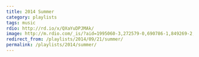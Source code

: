 ```yaml
---
title: 2014 Summer
category: playlists
tags: music
rdio: http://rd.io/x/QXaYuDPJMAk/
image: http://m.rdio.com/_is/?aid=1995060-3,272579-0,690786-1,849269-2,2774391-1,2919308-3,3141552-1,3416294-1,3576969-2&w=400&h=400
redirect_from: /playlists/2014/09/21/summer/
permalink: /playlists/2014/summer/
---
```

